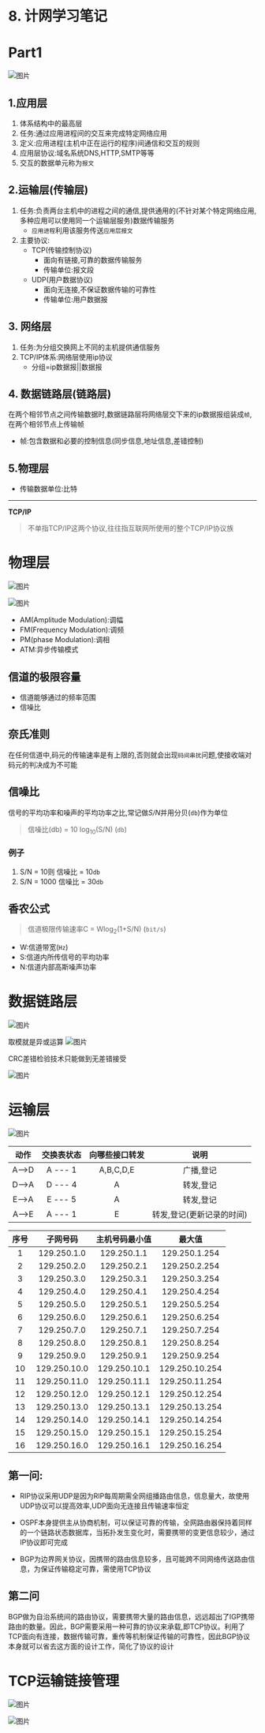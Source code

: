 # 8. 计网学习笔记
# Part1
![图片](http://img.cdn.sugarat.top/mdImg/MTU4NTIzMzA2NDMwNw==585233064307)
## 1.应用层
1. 体系结构中的最高层
2. 任务:通过应用进程间的交互来完成特定网络应用
3. 定义:应用进程(主机中正在运行的程序)间通信和交互的规则
4. 应用层协议:域名系统DNS,HTTP,SMTP等等
5. 交互的数据单元称为``报文``

## 2.运输层(传输层)
1. 任务:负责两台主机中的进程之间的通信,提供通用的(不针对某个特定网络应用,多种应用可以使用同一个运输层服务)数据传输服务
   * ``应用进程``利用该服务传送``应用层报文``
2. 主要协议:
   * TCP(传输控制协议)
     * 面向有链接,可靠的数据传输服务
     * 传输单位:报文段
   * UDP(用户数据协议)
     * 面向无连接,不保证数据传输的可靠性
     * 传输单位:用户数据报

## 3. 网络层
1. 任务:为分组交换网上不同的主机提供通信服务
2. TCP/IP体系:网络层使用ip协议
   * 分组=ip数据报||数据报

## 4. 数据链路层(链路层)
在两个相邻节点之间传输数据时,数据链路层将网络层交下来的ip数据报组装成``帧``,在两个相邻节点上传输帧
* 帧:包含数据和必要的控制信息(同步信息,地址信息,差错控制)

## 5.物理层
* 传输数据单位:比特
---

**TCP/IP**
>不单指TCP/IP这两个协议,往往指互联网所使用的整个TCP/IP协议族

# 物理层

![图片](http://img.cdn.sugarat.top/mdImg/MTU4NTI4MTIwMDYzMQ==585281200631)


![图片](http://img.cdn.sugarat.top/mdImg/MTU4NTI4MTEyNzU5Mg==585281127592)
* AM(Amplitude Modulation):调幅
* FM(Frequency Modulation):调频
* PM(phase Modulation):调相
* ATM:异步传输模式
## 信道的极限容量
* 信道能够通过的频率范围
* 信噪比

## 奈氏准则
在任何信道中,码元的传输速率是有上限的,否则就会出现``码间串扰``问题,使接收端对码元的判决成为不可能

## 信噪比
信号的平均功率和噪声的平均功率之比,常记做*S/N*并用分贝(``db``)作为单位

>信噪比(db) = 10 log<sub>10</sub>(S/N) (``db``)

### 例子
1. S/N = 10则 信噪比 = 10``db``
2. S/N = 1000 信噪比 = 30``db``

## 香农公式
>信道极限传输速率C = Wlog<sub>2</sub>(1+S/N) (``bit/s``)
* W:信道带宽(``Hz``)
* S:信道内所传信号的平均功率
* N:信道内部高斯噪声功率

# 数据链路层
![图片](http://img.cdn.sugarat.top/mdImg/MTU4NTc5NDIyNjYwMQ==585794226601)

取模就是异或运算
![图片](http://img.cdn.sugarat.top/mdImg/MTU4NTc5NDMyODgwNg==585794328806)

CRC差错检验技术只能做到无差错接受

![图片](http://img.cdn.sugarat.top/mdImg/MTU4NTgxNzA3NTA0MA==585817075040)

# 运输层
![图片](http://img.cdn.sugarat.top/mdImg/MTU4NzA4OTUzNTI4Mw==587089535283)

| 动作  | 交换表状态 | 向哪些接口转发 |           说明            |
| :---: | :--------: | :------------: | :-----------------------: |
| A-->D |  A --- 1   |   A,B,C,D,E    |         广播,登记         |
| D-->A |  D --- 4   |       A        |         转发,登记         |
| E-->A |  E --- 5   |       A        |         转发,登记         |
| A-->E |  A --- 1   |       E        | 转发,登记(更新记录的时间) |

| 序号  |   子网号码   | 主机号码最小值 |     最大值     |
| :---: | :----------: | :------------: | :------------: |
|   1   | 129.250.1.0  |  129.250.1.1   | 129.250.1.254  |
|   2   | 129.250.2.0  |  129.250.2.1   | 129.250.2.254  |
|   3   | 129.250.3.0  |  129.250.3.1   | 129.250.3.254  |
|   4   | 129.250.4.0  |  129.250.4.1   | 129.250.4.254  |
|   5   | 129.250.5.0  |  129.250.5.1   | 129.250.5.254  |
|   6   | 129.250.6.0  |  129.250.6.1   | 129.250.6.254  |
|   7   | 129.250.7.0  |  129.250.7.1   | 129.250.7.254  |
|   8   | 129.250.8.0  |  129.250.8.1   | 129.250.8.254  |
|   9   | 129.250.9.0  |  129.250.9.1   | 129.250.9.254  |
|  10   | 129.250.10.0 |  129.250.10.1  | 129.250.10.254 |
|  11   | 129.250.11.0 |  129.250.11.1  | 129.250.11.254 |
|  12   | 129.250.12.0 |  129.250.12.1  | 129.250.12.254 |
|  13   | 129.250.13.0 |  129.250.13.1  | 129.250.13.254 |
|  14   | 129.250.14.0 |  129.250.14.1  | 129.250.14.254 |
|  15   | 129.250.15.0 |  129.250.15.1  | 129.250.15.254 |
|  16   | 129.250.16.0 |  129.250.16.1  | 129.250.16.254 |




## 第一问:
* RIP协议采用UDP是因为RIP每周期需全网组播路由信息，信息量大，故使用UDP协议可以提高效率,UDP面向无连接且传输速率恒定

* OSPF本身提供主从协商机制，可以保证可靠的传输，全网路由器保持着同样的一个链路状态数据库，当拓扑发生变化时，需要携带的变更信息较少，通过IP协议即可完成

* BGP为边界网关协议，因携带的路由信息较多，且可能跨不同网络传送路由信息，为保证传输稳定可靠，需使用TCP协议

## 第二问
BGP做为自治系统间的路由协议，需要携带大量的路由信息，远远超出了IGP携带路由的数量。因此，BGP需要采用一种可靠的协议来承载,即TCP协议。利用了TCP面向有连接，数据传输可靠，重传等机制保证传输的可靠性，因此BGP协议本身就可以省去这方面的设计工作，简化了协议的设计










# TCP运输链接管理
![图片](http://img.cdn.sugarat.top/mdImg/MTU4Nzg4NDI0NDIwNQ==587884244205)

![图片](http://img.cdn.sugarat.top/mdImg/MTU4Nzg4NDUwMDExNg==587884500116)